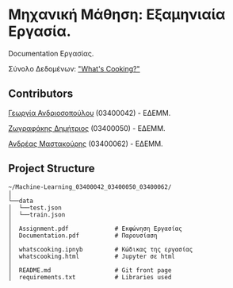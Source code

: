 # Μηχανική Μάθηση: Εξαμηνιαία Εργασία.

Documentation Εργασίας.

Σύνολο Δεδομένων: ["What's Cooking?"](https://www.kaggle.com/c/whats-cooking/data)

## Contributors

[Γεωργία Ανδριοσοπούλου](https://github.com/GeorgiaAndr22) (03400042) - ΕΔΕΜΜ.

[Ζωγραφάκης Δημήτριος](https://github.com/dimzog) (03400050) - ΕΔΕΜΜ.

[Ανδρέας Μαστακούρης](https://github.com/AndreasMastakouris) (03400062) - ΕΔΕΜΜ.

## Project Structure

```
~/Machine-Learning_03400042_03400050_03400062/
│
└──data
│  └──test.json
│  └──train.json
│
│  Assignment.pdf             # Εκφώνηση Εργασίας
│  Documentation.pdf          # Παρουσίαση
│
│  whatscooking.ipnyb         # Κώδικας της εργασίας
│  whatscooking.html          # Jupyter σε html
│
│  README.md                  # Git front page
│  requirements.txt           # Libraries used

```
